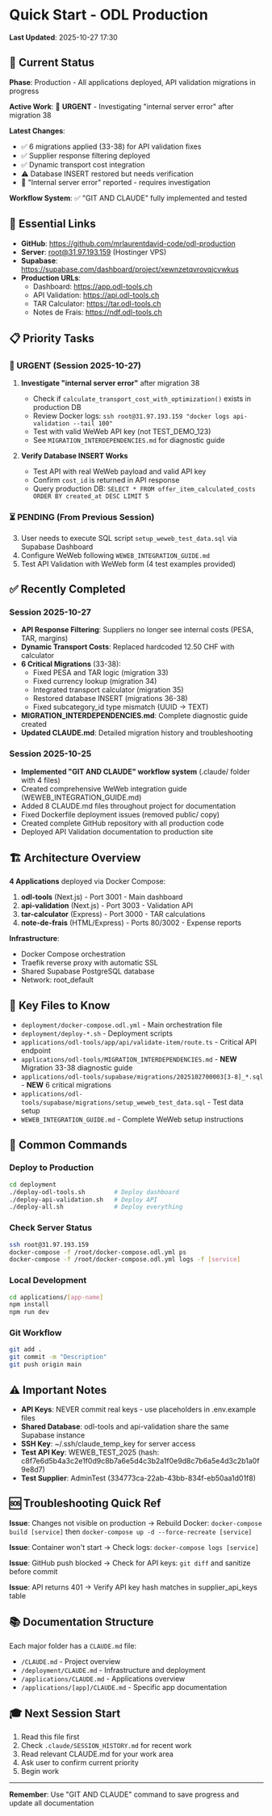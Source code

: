 # Quick Start - ODL Production

**Last Updated**: 2025-10-27 17:30

## 🎯 Current Status

**Phase**: Production - All applications deployed, API validation migrations in progress

**Active Work**: 🔴 **URGENT** - Investigating "internal server error" after migration 38

**Latest Changes**:
- ✅ 6 migrations applied (33-38) for API validation fixes
- ✅ Supplier response filtering deployed
- ✅ Dynamic transport cost integration
- ⚠️ Database INSERT restored but needs verification
- 🔴 "Internal server error" reported - requires investigation

**Workflow System**: ✅ "GIT AND CLAUDE" fully implemented and tested

## 🔗 Essential Links

- **GitHub**: https://github.com/mrlaurentdavid-code/odl-production
- **Server**: root@31.97.193.159 (Hostinger VPS)
- **Supabase**: https://supabase.com/dashboard/project/xewnzetqvrovqjcvwkus
- **Production URLs**:
  - Dashboard: https://app.odl-tools.ch
  - API Validation: https://api.odl-tools.ch
  - TAR Calculator: https://tar.odl-tools.ch
  - Notes de Frais: https://ndf.odl-tools.ch

## 📋 Priority Tasks

### 🔴 URGENT (Session 2025-10-27)
1. **Investigate "internal server error"** after migration 38
   - Check if `calculate_transport_cost_with_optimization()` exists in production DB
   - Review Docker logs: `ssh root@31.97.193.159 "docker logs api-validation --tail 100"`
   - Test with valid WeWeb API key (not TEST_DEMO_123)
   - See `MIGRATION_INTERDEPENDENCIES.md` for diagnostic guide

2. **Verify Database INSERT Works**
   - Test API with real WeWeb payload and valid API key
   - Confirm `cost_id` is returned in API response
   - Query production DB: `SELECT * FROM offer_item_calculated_costs ORDER BY created_at DESC LIMIT 5`

### ⏳ PENDING (From Previous Session)
3. User needs to execute SQL script `setup_weweb_test_data.sql` via Supabase Dashboard
4. Configure WeWeb following `WEWEB_INTEGRATION_GUIDE.md`
5. Test API Validation with WeWeb form (4 test examples provided)

## ✅ Recently Completed

### Session 2025-10-27
- **API Response Filtering**: Suppliers no longer see internal costs (PESA, TAR, margins)
- **Dynamic Transport Costs**: Replaced hardcoded 12.50 CHF with calculator
- **6 Critical Migrations** (33-38):
  - Fixed PESA and TAR logic (migration 33)
  - Fixed currency lookup (migration 34)
  - Integrated transport calculator (migration 35)
  - Restored database INSERT (migrations 36-38)
  - Fixed subcategory_id type mismatch (UUID → TEXT)
- **MIGRATION_INTERDEPENDENCIES.md**: Complete diagnostic guide created
- **Updated CLAUDE.md**: Detailed migration history and troubleshooting

### Session 2025-10-25
- **Implemented "GIT AND CLAUDE" workflow system** (.claude/ folder with 4 files)
- Created comprehensive WeWeb integration guide (WEWEB_INTEGRATION_GUIDE.md)
- Added 8 CLAUDE.md files throughout project for documentation
- Fixed Dockerfile deployment issues (removed public/ copy)
- Created complete GitHub repository with all production code
- Deployed API Validation documentation to production site

## 🏗️ Architecture Overview

**4 Applications** deployed via Docker Compose:
1. **odl-tools** (Next.js) - Port 3001 - Main dashboard
2. **api-validation** (Next.js) - Port 3003 - Validation API
3. **tar-calculator** (Express) - Port 3000 - TAR calculations
4. **note-de-frais** (HTML/Express) - Ports 80/3002 - Expense reports

**Infrastructure**:
- Docker Compose orchestration
- Traefik reverse proxy with automatic SSL
- Shared Supabase PostgreSQL database
- Network: root_default

## 🔑 Key Files to Know

- `deployment/docker-compose.odl.yml` - Main orchestration file
- `deployment/deploy-*.sh` - Deployment scripts
- `applications/odl-tools/app/api/validate-item/route.ts` - Critical API endpoint
- `applications/odl-tools/MIGRATION_INTERDEPENDENCIES.md` - **NEW** Migration 33-38 diagnostic guide
- `applications/odl-tools/supabase/migrations/2025102700003[3-8]_*.sql` - **NEW** 6 critical migrations
- `applications/odl-tools/supabase/migrations/setup_weweb_test_data.sql` - Test data setup
- `WEWEB_INTEGRATION_GUIDE.md` - Complete WeWeb setup instructions

## 🚀 Common Commands

### Deploy to Production
```bash
cd deployment
./deploy-odl-tools.sh        # Deploy dashboard
./deploy-api-validation.sh   # Deploy API
./deploy-all.sh              # Deploy everything
```

### Check Server Status
```bash
ssh root@31.97.193.159
docker-compose -f /root/docker-compose.odl.yml ps
docker-compose -f /root/docker-compose.odl.yml logs -f [service]
```

### Local Development
```bash
cd applications/[app-name]
npm install
npm run dev
```

### Git Workflow
```bash
git add .
git commit -m "Description"
git push origin main
```

## ⚠️ Important Notes

- **API Keys**: NEVER commit real keys - use placeholders in .env.example files
- **Shared Database**: odl-tools and api-validation share the same Supabase instance
- **SSH Key**: ~/.ssh/claude_temp_key for server access
- **Test API Key**: WEWEB_TEST_2025 (hash: c8f7e6d5b4a3c2e1f0d9c8b7a6e5d4c3b2a1f0e9d8c7b6a5e4d3c2b1a0f9e8d7)
- **Test Supplier**: AdminTest (334773ca-22ab-43bb-834f-eb50aa1d01f8)

## 🆘 Troubleshooting Quick Ref

**Issue**: Changes not visible on production
→ Rebuild Docker: `docker-compose build [service]` then `docker-compose up -d --force-recreate [service]`

**Issue**: Container won't start
→ Check logs: `docker-compose logs [service]`

**Issue**: GitHub push blocked
→ Check for API keys: `git diff` and sanitize before commit

**Issue**: API returns 401
→ Verify API key hash matches in supplier_api_keys table

## 📚 Documentation Structure

Each major folder has a `CLAUDE.md` file:
- `/CLAUDE.md` - Project overview
- `/deployment/CLAUDE.md` - Infrastructure and deployment
- `/applications/CLAUDE.md` - Applications overview
- `/applications/[app]/CLAUDE.md` - Specific app documentation

## 🎓 Next Session Start

1. Read this file first
2. Check `.claude/SESSION_HISTORY.md` for recent work
3. Read relevant CLAUDE.md for your work area
4. Ask user to confirm current priority
5. Begin work

---

**Remember**: Use "GIT AND CLAUDE" command to save progress and update all documentation
